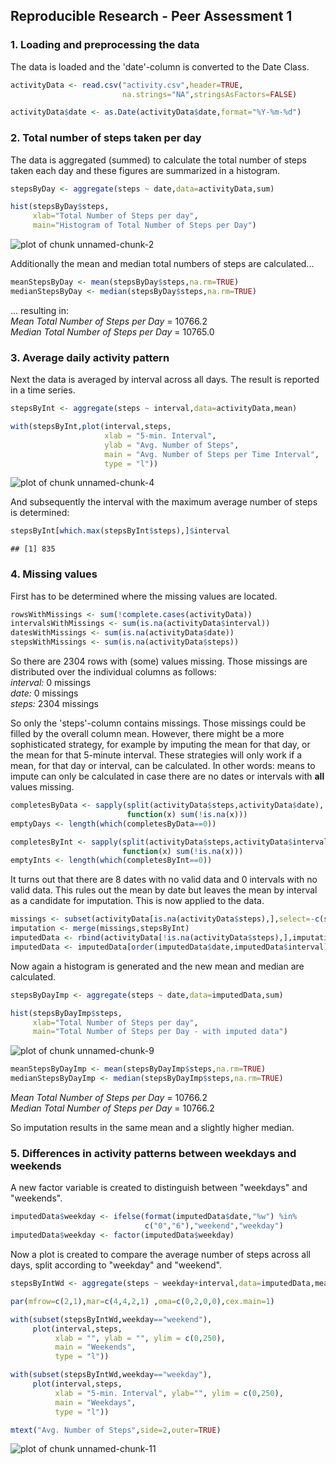 ## Reproducible Research - Peer Assessment 1

### 1. Loading and preprocessing the data
The data is loaded and the 'date'-column is converted to the Date Class.


```r
activityData <- read.csv("activity.csv",header=TRUE,
                         na.strings="NA",stringsAsFactors=FALSE)

activityData$date <- as.Date(activityData$date,format="%Y-%m-%d")
```

### 2. Total number of steps taken per day

The data is aggregated (summed) to calculate the total number of steps taken each day and these figures are summarized in a histogram.


```r
stepsByDay <- aggregate(steps ~ date,data=activityData,sum)

hist(stepsByDay$steps,
     xlab="Total Number of Steps per day",
     main="Histogram of Total Number of Steps per Day")
```

![plot of chunk unnamed-chunk-2](figure/unnamed-chunk-2-1.png) 

Additionally the mean and median total numbers of steps are calculated...


```r
meanStepsByDay <- mean(stepsByDay$steps,na.rm=TRUE)
medianStepsByDay <- median(stepsByDay$steps,na.rm=TRUE)
```

... resulting in:  
*Mean Total Number of Steps per Day* = 10766.2  
*Median Total Number of Steps per Day* = 10765.0

### 3. Average daily activity pattern

Next the data is averaged by interval across all days. The result is reported in a time series.


```r
stepsByInt <- aggregate(steps ~ interval,data=activityData,mean)

with(stepsByInt,plot(interval,steps,
                     xlab = "5-min. Interval",
                     ylab = "Avg. Number of Steps",
                     main = "Avg. Number of Steps per Time Interval",
                     type = "l"))
```

![plot of chunk unnamed-chunk-4](figure/unnamed-chunk-4-1.png) 

And subsequently the interval with the maximum average number of steps is determined:


```r
stepsByInt[which.max(stepsByInt$steps),]$interval
```

```
## [1] 835
```

### 4. Missing values

First has to be determined where the missing values are located.


```r
rowsWithMissings <- sum(!complete.cases(activityData))
intervalsWithMissings <- sum(is.na(activityData$interval))
datesWithMissings <- sum(is.na(activityData$date))
stepsWithMissings <- sum(is.na(activityData$steps))
```

So there are 2304 rows with (some) values missing. Those missings are distributed over the individual columns as follows:  
*interval:* 0 missings  
*date:* 0 missings  
*steps:* 2304 missings  

So only the 'steps'-column contains missings. Those missings could be filled by the overall column mean. However, there might be a more sophisticated strategy, for example by imputing the mean for that day, or the mean for that 5-minute interval. These strategies will only work if a mean, for that day or interval, can be calculated. In other words: means to impute can only be calculated in case there are no dates or intervals with **all** values missing.


```r
completesByData <- sapply(split(activityData$steps,activityData$date),
                          function(x) sum(!is.na(x)))
emptyDays <- length(which(completesByData==0))

completesByInt <- sapply(split(activityData$steps,activityData$interval),
                         function(x) sum(!is.na(x)))
emptyInts <- length(which(completesByInt==0))
```

It turns out that there are 8 dates with no valid data and 0 intervals with no valid data. This rules out the mean by date but leaves the mean by interval as a candidate for imputation. This is now applied to the data.


```r
missings <- subset(activityData[is.na(activityData$steps),],select=-c(steps))
imputation <- merge(missings,stepsByInt)
imputedData <- rbind(activityData[!is.na(activityData$steps),],imputation)
imputedData <- imputedData[order(imputedData$date,imputedData$interval),]
```

Now again a histogram is generated and the new mean and median are calculated.


```r
stepsByDayImp <- aggregate(steps ~ date,data=imputedData,sum)

hist(stepsByDayImp$steps,
     xlab="Total Number of Steps per day",
     main="Total Number of Steps per Day - with imputed data")
```

![plot of chunk unnamed-chunk-9](figure/unnamed-chunk-9-1.png) 

```r
meanStepsByDayImp <- mean(stepsByDayImp$steps,na.rm=TRUE)
medianStepsByDayImp <- median(stepsByDayImp$steps,na.rm=TRUE)
```

*Mean Total Number of Steps per Day* = 10766.2  
*Median Total Number of Steps per Day* = 10766.2  

So imputation results in the same mean and a slightly higher median.

### 5. Differences in activity patterns between weekdays and weekends

A new factor variable is created to distinguish between "weekdays" and "weekends".


```r
imputedData$weekday <- ifelse(format(imputedData$date,"%w") %in% 
                              c("0","6"),"weekend","weekday")
imputedData$weekday <- factor(imputedData$weekday)
```

Now a plot is created to compare the average number of steps across all days, split according to "weekday" and "weekend". 


```r
stepsByIntWd <- aggregate(steps ~ weekday+interval,data=imputedData,mean)

par(mfrow=c(2,1),mar=c(4,4,2,1) ,oma=c(0,2,0,0),cex.main=1)

with(subset(stepsByIntWd,weekday=="weekend"),
     plot(interval,steps,
          xlab = "", ylab = "", ylim = c(0,250),
          main = "Weekends",
          type = "l"))

with(subset(stepsByIntWd,weekday=="weekday"),
     plot(interval,steps,
          xlab = "5-min. Interval", ylab="", ylim = c(0,250),
          main = "Weekdays",
          type = "l"))

mtext("Avg. Number of Steps",side=2,outer=TRUE)
```

![plot of chunk unnamed-chunk-11](figure/unnamed-chunk-11-1.png) 
